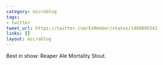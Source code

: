 ```yaml
---
category: microblog
tags:
- twitter
tweet_url: https://twitter.com/ExMember/status/1460095342
links: []
layout: microblog
---
```

Best in show: Reaper Ale Mortality Stout.
